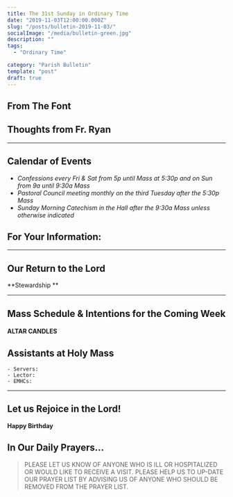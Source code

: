 ```yaml
---
title: The 31st Sunday in Ordinary Time
date: "2019-11-03T12:00:00.000Z"
slug: "/posts/bulletin-2019-11-03/"
socialImage: "/media/bulletin-green.jpg"
description: ""
tags:
  - "Ordinary Time"

category: "Parish Bulletin"
template: "post"
draft: true
---
```


## From The Font

## Thoughts from Fr. Ryan

---

## Calendar of Events

- _Confessions every Fri & Sat from 5p until Mass at 5:30p and on Sun from 9a until 9:30a Mass_
- _Pastoral Council meeting monthly on the third Tuesday after the 5:30p Mass_
- _Sunday Morning Catechism in the Hall after the 9:30a Mass unless otherwise indicated_

## For Your Information:

---

## Our Return to the Lord

**Stewardship **

---

## Mass Schedule & Intentions for the Coming Week

#### ALTAR CANDLES

## Assistants at Holy Mass

    - Servers:
    - Lector:
    - EMHCs:

---

## Let us Rejoice in the Lord!

**Happy Birthday**

## In Our Daily Prayers…

> PLEASE LET US KNOW OF ANYONE WHO IS ILL OR HOSPITALIZED OR WOULD LIKE TO RECEIVE A VISIT.
> PLEASE HELP US TO UP-DATE OUR PRAYER LIST BY ADVISING US OF ANYONE WHO SHOULD BE REMOVED FROM THE PRAYER LIST.
